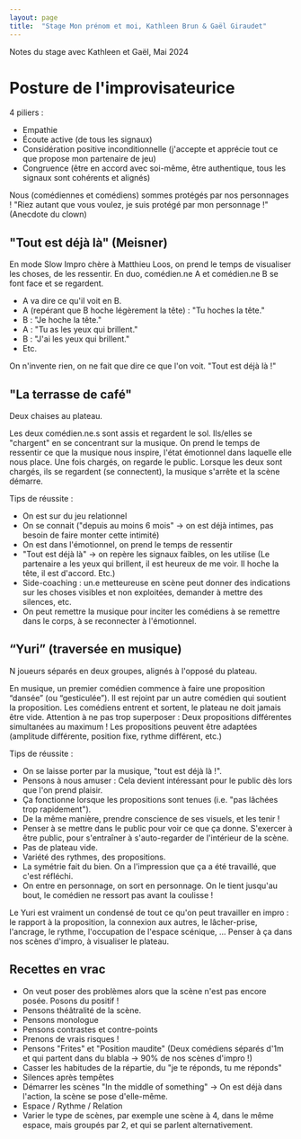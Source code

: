 ```yaml
---
layout: page
title:  "Stage Mon prénom et moi, Kathleen Brun & Gaël Giraudet"
---
```


Notes du stage avec Kathleen et Gaël, Mai 2024

# Posture de l'improvisateurice

4 piliers :
- Empathie
- Écoute active (de tous les signaux)
- Considération positive inconditionnelle (j'accepte et apprécie tout ce que propose mon partenaire de jeu)
- Congruence (être en accord avec soi-même, être authentique, tous les signaux sont cohérents et alignés)

Nous (comédiennes et comédiens) sommes protégés par nos personnages ! "Riez autant que vous voulez, je suis protégé par mon personnage !" (Anecdote du clown)

## "Tout est déjà là" (Meisner)
En mode Slow Impro chère à Matthieu Loos, on prend le temps de visualiser les choses, de les ressentir.
En duo, comédien.ne A et comédien.ne B se font face et se regardent.
- A va dire ce qu'il voit en B.
- A (repérant que B hoche légèrement la tête) : "Tu hoches la tête."
- B : "Je hoche la tête."
- A : "Tu as les yeux qui brillent."
- B : "J'ai les yeux qui brillent."
- Etc.

On n'invente rien, on ne fait que dire ce que l'on voit. "Tout est déjà là !"


## "La terrasse de café"
Deux chaises au plateau.

Les deux comédien.ne.s sont assis et regardent le sol.
Ils/elles se "chargent" en se concentrant sur la musique. On prend le temps de ressentir ce que la musique nous inspire, l'état émotionnel dans laquelle elle nous place.
Une fois chargés, on regarde le public.
Lorsque les deux sont chargés, ils se regardent (se connectent), la musique s'arrête et la scène démarre.

Tips de réussite :
- On est sur du jeu relationnel
- On se connait ("depuis au moins 6 mois" -> on est déjà intimes, pas besoin de faire monter cette intimité)
- On est dans l'émotionnel, on prend le temps de ressentir
- "Tout est déjà là" -> on repère les signaux faibles, on les utilise (Le partenaire a les yeux qui brillent, il est heureux de me voir. Il hoche la tête, il est d'accord. Etc.) 
- Side-coaching : un.e metteureuse en scène peut donner des indications sur les choses visibles et non exploitées, demander à mettre des silences, etc.
- On peut remettre la musique pour inciter les comédiens à se remettre dans le corps, à se reconnecter à l'émotionnel.


## “Yuri” (traversée en musique)
N joueurs séparés en deux groupes, alignés à l'opposé du plateau.

En musique, un premier comédien commence à faire une proposition “dansée” (ou “gesticulée”).
Il est rejoint par un autre comédien qui soutient la proposition.
Les comédiens entrent et sortent, le plateau ne doit jamais être vide.
Attention à ne pas trop superposer : Deux propositions différentes simultanées au maximum !
Les propositions peuvent être adaptées (amplitude différente, position fixe, rythme différent, etc.)

Tips de réussite :
- On se laisse porter par la musique, "tout est déjà là !".
- Pensons à nous amuser : Cela devient intéressant pour le public dès lors que l'on prend plaisir.
- Ça fonctionne lorsque les propositions sont tenues (i.e. "pas lâchées trop rapidement").
- De la même manière, prendre conscience de ses visuels, et les tenir !
- Penser à se mettre dans le public pour voir ce que ça donne. S'exercer à être public, pour s'entraîner à s'auto-regarder de l'intérieur de la scène.
- Pas de plateau vide.
- Variété des rythmes, des propositions.
- La symétrie fait du bien. On a l'impression que ça a été travaillé, que c'est réfléchi.
- On entre en personnage, on sort en personnage. On le tient jusqu'au bout, le comédien ne ressort pas avant la coulisse !

Le Yuri est vraiment un condensé de tout ce qu'on peut travailler en impro : le rapport à la proposition, la connexion aux autres, le lâcher-prise, l'ancrage, le rythme, l'occupation de l'espace scénique, ...
Penser à ça dans nos scènes d'impro, à visualiser le plateau.


## Recettes en vrac
- On veut poser des problèmes alors que la scène n'est pas encore posée. Posons du positif !
- Pensons théâtralité de la scène.
- Pensons monologue
- Pensons contrastes et contre-points
- Prenons de vrais risques !
- Pensons "Frites" et "Position maudite" (Deux comédiens séparés d'1m et qui partent dans du blabla → 90% de nos scènes d'impro !)
- Casser les habitudes de la répartie, du "je te réponds, tu me réponds"
- Silences après tempêtes
- Démarrer les scènes "In the middle of something" → On est déjà dans l'action, la scène se pose d'elle-même.
- Espace / Rythme / Relation
- Varier le type de scènes, par exemple une scène à 4, dans le même espace, mais groupés par 2, et qui se parlent alternativement. 